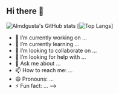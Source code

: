 ## Hi there 👋

![Almdgusta's GitHub stats](https://github-readme-stats.vercel.app/api?username=almdgustadev&show_icons=true&theme=dark&count_private=true)
[![Top Langs](https://github-readme-stats.vercel.app/api/top-langs/?username=almdgustadev&layout=compact&theme=dark)]

- 🔭 I’m currently working on ...
- 🌱 I’m currently learning ...
- 👯 I’m looking to collaborate on ...
- 🤔 I’m looking for help with ...
- 💬 Ask me about ...
- 📫 How to reach me: ...
- 😄 Pronouns: ...
- ⚡ Fun fact: ...
-->

